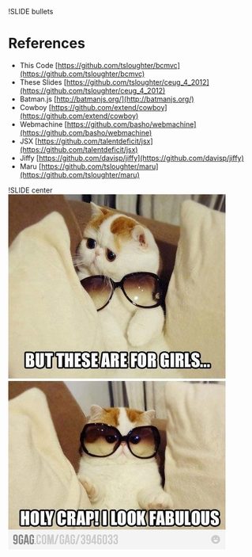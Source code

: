 !SLIDE bullets
# References #

* This Code [https://github.com/tsloughter/bcmvc](https://github.com/tsloughter/bcmvc)
* These Slides [https://github.com/tsloughter/ceug_4_2012](https://github.com/tsloughter/ceug_4_2012)
* Batman.js [http://batmanjs.org/](http://batmanjs.org/)
* Cowboy [https://github.com/extend/cowboy](https://github.com/extend/cowboy)
* Webmachine [https://github.com/basho/webmachine](https://github.com/basho/webmachine)
* JSX [https://github.com/talentdeficit/jsx](https://github.com/talentdeficit/jsx)
* Jiffy [https://github.com/davisp/jiffy](https://github.com/davisp/jiffy)
* Maru [https://github.com/tsloughter/maru](https://github.com/tsloughter/maru)

!SLIDE center
![Fab](fab.jpg)
